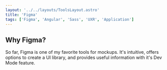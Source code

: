 ```yaml
---
layout: '../../layouts/ToolsLayout.astro'
title: 'Figma'
tags: ['Figma', 'Angular', 'Sass', 'UXR', 'Application']
---
```


## Why Figma?
So far, Figma is one of my favorite tools for mockups. It's intuitive, offers options to create a UI library, and provides useful information with it's Dev Mode feature.